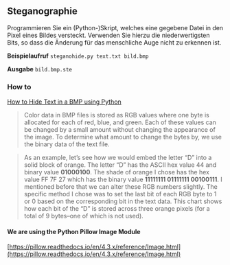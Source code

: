 ## Steganographie
Programmieren Sie ein (Python-)Skript, welches eine gegebene Datei in den Pixel eines Bildes versteckt. Verwenden Sie hierzu die niederwertigsten Bits, so dass die Änderung für das menschliche Auge nicht zu erkennen ist.

**Beispielaufruf**
`steganohide.py text.txt bild.bmp`

**Ausgabe**
`bild.bmp.ste`


### How to
[How to Hide Text in a BMP using Python](http://letstalkdata.com/2014/04/how-to-hide-text-in-a-bmp-using-python/)

> Color data in BMP files is stored as RGB values where one byte is allocated for each of red, blue, and green. Each of these values can be changed by a small amount without changing the appearance of the image. To determine what amount to change the bytes by, we use the binary data of the text file.

> As an example, let’s see how we would embed the letter “D” into a solid block of orange.
The letter “D” has the ASCII hex value 44 and binary value **01000100**.
The shade of orange I chose has the hex value FF 7F 27 which has the binary value **11111111 01111111 00100111**. I mentioned before that we can alter these RGB numbers slightly. The specific method I chose was to set the last bit of each RGB byte to 1 or 0 based on the corresponding bit in the text data. This chart shows how each bit of the “D” is stored across three orange pixels (for a total of 9 bytes–one of which is not used).


#### We are using the Python Pillow Image Module
[https://pillow.readthedocs.io/en/4.3.x/reference/Image.html](https://pillow.readthedocs.io/en/4.3.x/reference/Image.html)
